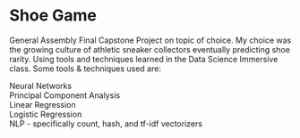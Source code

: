 # Shoe Game
General Assembly Final Capstone Project on topic of choice. My choice was the growing culture of athletic sneaker collectors eventually predicting shoe rarity. Using tools and techniques learned in the Data Science Immersive class. Some tools & techniques used are:

Neural Networks\
Principal Component Analysis\
Linear Regression\
Logistic Regression\
NLP - specifically count, hash, and tf-idf vectorizers

